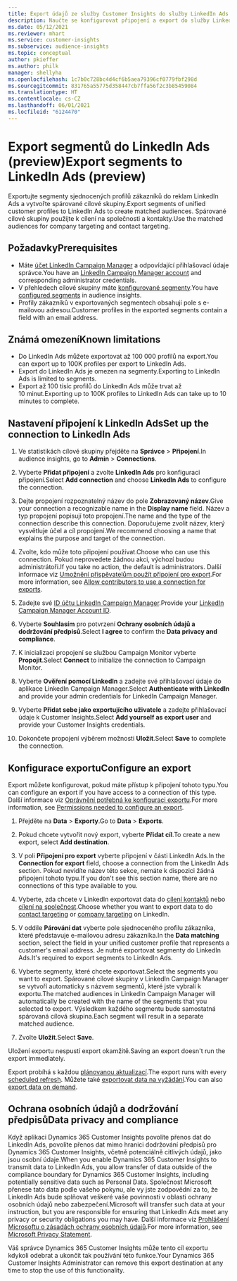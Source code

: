 ```yaml
---
title: Export údajů ze služby Customer Insights do služby LinkedIn Ads
description: Naučte se konfigurovat připojení a export do služby LinkedIn Ads.
ms.date: 05/12/2021
ms.reviewer: mhart
ms.service: customer-insights
ms.subservice: audience-insights
ms.topic: conceptual
author: pkieffer
ms.author: philk
manager: shellyha
ms.openlocfilehash: 1c7b0c728bc4d4cf6b5aea79396cf0779fbf298d
ms.sourcegitcommit: 831765a55775d358447cb7ffa56f2c3b85459084
ms.translationtype: HT
ms.contentlocale: cs-CZ
ms.lasthandoff: 06/01/2021
ms.locfileid: "6124470"
---
```

# <a name="export-segments-to-linkedin-ads-preview"></a><span data-ttu-id="bfdbf-103">Export segmentů do LinkedIn Ads (preview)</span><span class="sxs-lookup"><span data-stu-id="bfdbf-103">Export segments to LinkedIn Ads (preview)</span></span>

<span data-ttu-id="bfdbf-104">Exportujte segmenty sjednocených profilů zákazníků do reklam LinkedIn Ads a vytvořte spárované cílové skupiny.</span><span class="sxs-lookup"><span data-stu-id="bfdbf-104">Export segments of unified customer profiles to LinkedIn Ads to create matched audiences.</span></span> <span data-ttu-id="bfdbf-105">Spárované cílové skupiny použijte k cílení na společnosti a kontakty.</span><span class="sxs-lookup"><span data-stu-id="bfdbf-105">Use the matched audiences for company targeting and contact targeting.</span></span>

## <a name="prerequisites"></a><span data-ttu-id="bfdbf-106">Požadavky</span><span class="sxs-lookup"><span data-stu-id="bfdbf-106">Prerequisites</span></span>

-   <span data-ttu-id="bfdbf-107">Máte [účet LinkedIn Campaign Manager](https://business.linkedin.com/marketing-solutions/ads) a odpovídající přihlašovací údaje správce.</span><span class="sxs-lookup"><span data-stu-id="bfdbf-107">You have an [LinkedIn Campaign Manager account](https://business.linkedin.com/marketing-solutions/ads) and corresponding administrator credentials.</span></span>
-   <span data-ttu-id="bfdbf-108">V přehledech cílové skupiny máte [konfigurované segmenty](segments.md).</span><span class="sxs-lookup"><span data-stu-id="bfdbf-108">You have [configured segments](segments.md) in audience insights.</span></span>
-   <span data-ttu-id="bfdbf-109">Profily zákazníků v exportovaných segmentech obsahují pole s e-mailovou adresou.</span><span class="sxs-lookup"><span data-stu-id="bfdbf-109">Customer profiles in the exported segments contain a field with an email address.</span></span>

## <a name="known-limitations"></a><span data-ttu-id="bfdbf-110">Známá omezení</span><span class="sxs-lookup"><span data-stu-id="bfdbf-110">Known limitations</span></span>

- <span data-ttu-id="bfdbf-111">Do LinkedIn Ads můžete exportovat až 100 000 profilů na export.</span><span class="sxs-lookup"><span data-stu-id="bfdbf-111">You can export up to 100K profiles per export to LinkedIn Ads.</span></span>
- <span data-ttu-id="bfdbf-112">Export do LinkedIn Ads je omezen na segmenty.</span><span class="sxs-lookup"><span data-stu-id="bfdbf-112">Exporting to LinkedIn Ads is limited to segments.</span></span>
- <span data-ttu-id="bfdbf-113">Export až 100 tisíc profilů do LinkedIn Ads může trvat až 10 minut.</span><span class="sxs-lookup"><span data-stu-id="bfdbf-113">Exporting up to 100K profiles to LinkedIn Ads can take up to 10 minutes to complete.</span></span> 

## <a name="set-up-the-connection-to-linkedin-ads"></a><span data-ttu-id="bfdbf-114">Nastavení připojení k LinkedIn Ads</span><span class="sxs-lookup"><span data-stu-id="bfdbf-114">Set up the connection to LinkedIn Ads</span></span>

1. <span data-ttu-id="bfdbf-115">Ve statistikách cílové skupiny přejděte na **Správce** > **Připojení**.</span><span class="sxs-lookup"><span data-stu-id="bfdbf-115">In audience insights, go to **Admin** > **Connections**.</span></span>

1. <span data-ttu-id="bfdbf-116">Vyberte **Přidat připojení** a zvolte **LinkedIn Ads** pro konfiguraci připojení.</span><span class="sxs-lookup"><span data-stu-id="bfdbf-116">Select **Add connection** and choose **LinkedIn Ads** to configure the connection.</span></span>

1. <span data-ttu-id="bfdbf-117">Dejte propojení rozpoznatelný název do pole **Zobrazovaný název**.</span><span class="sxs-lookup"><span data-stu-id="bfdbf-117">Give your connection a recognizable name in the **Display name** field.</span></span> <span data-ttu-id="bfdbf-118">Název a typ propojení popisují toto propojení.</span><span class="sxs-lookup"><span data-stu-id="bfdbf-118">The name and the type of the connection describe this connection.</span></span> <span data-ttu-id="bfdbf-119">Doporučujeme zvolit název, který vysvětluje účel a cíl propojení.</span><span class="sxs-lookup"><span data-stu-id="bfdbf-119">We recommend choosing a name that explains the purpose and target of the connection.</span></span>

1. <span data-ttu-id="bfdbf-120">Zvolte, kdo může toto připojení používat.</span><span class="sxs-lookup"><span data-stu-id="bfdbf-120">Choose who can use this connection.</span></span> <span data-ttu-id="bfdbf-121">Pokud neprovedete žádnou akci, výchozí budou administrátoři.</span><span class="sxs-lookup"><span data-stu-id="bfdbf-121">If you take no action, the default is administrators.</span></span> <span data-ttu-id="bfdbf-122">Další informace viz [Umožnění přispěvatelům použít připojení pro export](connections.md#allow-contributors-to-use-a-connection-for-exports).</span><span class="sxs-lookup"><span data-stu-id="bfdbf-122">For more information, see [Allow contributors to use a connection for exports](connections.md#allow-contributors-to-use-a-connection-for-exports).</span></span>

1. <span data-ttu-id="bfdbf-123">Zadejte své [ID účtu LinkedIn Campaign Manager](https://www.linkedin.com/help/lms/answer/a424270).</span><span class="sxs-lookup"><span data-stu-id="bfdbf-123">Provide your [LinkedIn Campaign Manager Account ID](https://www.linkedin.com/help/lms/answer/a424270).</span></span>

1. <span data-ttu-id="bfdbf-124">Vyberte **Souhlasím** pro potvrzení **Ochrany osobních údajů a dodržování předpisů**.</span><span class="sxs-lookup"><span data-stu-id="bfdbf-124">Select **I agree** to confirm the **Data privacy and compliance**.</span></span>

1. <span data-ttu-id="bfdbf-125">K inicializaci propojení se službou Campaign Monitor vyberte **Propojit**.</span><span class="sxs-lookup"><span data-stu-id="bfdbf-125">Select **Connect** to initialize the connection to Campaign Monitor.</span></span>

1. <span data-ttu-id="bfdbf-126">Vyberte **Ověření pomocí LinkedIn** a zadejte své přihlašovací údaje do aplikace LinkedIn Campaign Manager.</span><span class="sxs-lookup"><span data-stu-id="bfdbf-126">Select **Authenticate with LinkedIn** and provide your admin credentials for LinkedIn Campaign Manager.</span></span>

1. <span data-ttu-id="bfdbf-127">Vyberte **Přidat sebe jako exportujícího uživatele** a zadejte přihlašovací údaje k Customer Insights.</span><span class="sxs-lookup"><span data-stu-id="bfdbf-127">Select **Add yourself as export user** and provide your Customer Insights credentials.</span></span>

1. <span data-ttu-id="bfdbf-128">Dokončete propojení výběrem možnosti **Uložit**.</span><span class="sxs-lookup"><span data-stu-id="bfdbf-128">Select **Save** to complete the connection.</span></span>

## <a name="configure-an-export"></a><span data-ttu-id="bfdbf-129">Konfigurace exportu</span><span class="sxs-lookup"><span data-stu-id="bfdbf-129">Configure an export</span></span>

<span data-ttu-id="bfdbf-130">Export můžete konfigurovat, pokud máte přístup k připojení tohoto typu.</span><span class="sxs-lookup"><span data-stu-id="bfdbf-130">You can configure an export if you have access to a connection of this type.</span></span> <span data-ttu-id="bfdbf-131">Další informace viz [Oprávnění potřebná ke konfiguraci exportu](export-destinations.md#set-up-a-new-export).</span><span class="sxs-lookup"><span data-stu-id="bfdbf-131">For more information, see [Permissions needed to configure an export](export-destinations.md#set-up-a-new-export).</span></span>

1. <span data-ttu-id="bfdbf-132">Přejděte na **Data** > **Exporty**.</span><span class="sxs-lookup"><span data-stu-id="bfdbf-132">Go to **Data** > **Exports**.</span></span>

1. <span data-ttu-id="bfdbf-133">Pokud chcete vytvořit nový export, vyberte **Přidat cíl**.</span><span class="sxs-lookup"><span data-stu-id="bfdbf-133">To create a new export, select **Add destination**.</span></span>

1. <span data-ttu-id="bfdbf-134">V poli **Připojení pro export** vyberte připojení v části LinkedIn Ads.</span><span class="sxs-lookup"><span data-stu-id="bfdbf-134">In the **Connection for export** field, choose a connection from the LinkedIn Ads section.</span></span> <span data-ttu-id="bfdbf-135">Pokud nevidíte název této sekce, nemáte k dispozici žádná připojení tohoto typu.</span><span class="sxs-lookup"><span data-stu-id="bfdbf-135">If you don't see this section name, there are no connections of this type available to you.</span></span>

1. <span data-ttu-id="bfdbf-136">Vyberte, zda chcete v LinkedIn exportovat data do [cílení kontaktů](https://business.linkedin.com/marketing-solutions/ad-targeting/contact-targeting) nebo [cílení na společnost](https://business.linkedin.com/marketing-solutions/ad-targeting/account-targeting).</span><span class="sxs-lookup"><span data-stu-id="bfdbf-136">Choose whether you want to export data to do [contact targeting](https://business.linkedin.com/marketing-solutions/ad-targeting/contact-targeting) or [company targeting](https://business.linkedin.com/marketing-solutions/ad-targeting/account-targeting) on LinkedIn.</span></span> 

1. <span data-ttu-id="bfdbf-137">V oddíle **Párování dat** vyberte pole sjednoceného profilu zákazníka, které představuje e-mailovou adresu zákazníka.</span><span class="sxs-lookup"><span data-stu-id="bfdbf-137">In the **Data matching** section, select the field in your unified customer profile that represents a customer's email address.</span></span> <span data-ttu-id="bfdbf-138">Je nutné exportovat segmenty do LinkedIn Ads.</span><span class="sxs-lookup"><span data-stu-id="bfdbf-138">It's required to export segments to LinkedIn Ads.</span></span>

1. <span data-ttu-id="bfdbf-139">Vyberte segmenty, které chcete exportovat.</span><span class="sxs-lookup"><span data-stu-id="bfdbf-139">Select the segments you want to export.</span></span> <span data-ttu-id="bfdbf-140">Spárované cílové skupiny v LinkedIn Campaign Manager se vytvoří automaticky s názvem segmentů, které jste vybrali k exportu.</span><span class="sxs-lookup"><span data-stu-id="bfdbf-140">The matched audiences in LinkedIn Campaign Manager will automatically be created with the name of the segments that you selected to export.</span></span> <span data-ttu-id="bfdbf-141">Výsledkem každého segmentu bude samostatná spárovaná cílová skupina.</span><span class="sxs-lookup"><span data-stu-id="bfdbf-141">Each segment will result in a separate matched audience.</span></span> 

1. <span data-ttu-id="bfdbf-142">Zvolte **Uložit**.</span><span class="sxs-lookup"><span data-stu-id="bfdbf-142">Select **Save**.</span></span>

<span data-ttu-id="bfdbf-143">Uložení exportu nespustí export okamžitě.</span><span class="sxs-lookup"><span data-stu-id="bfdbf-143">Saving an export doesn't run the export immediately.</span></span>

<span data-ttu-id="bfdbf-144">Export probíhá s každou [plánovanou aktualizací](system.md#schedule-tab).</span><span class="sxs-lookup"><span data-stu-id="bfdbf-144">The export runs with every [scheduled refresh](system.md#schedule-tab).</span></span> <span data-ttu-id="bfdbf-145">Můžete také [exportovat data na vyžádání](export-destinations.md#run-exports-on-demand).</span><span class="sxs-lookup"><span data-stu-id="bfdbf-145">You can also [export data on demand](export-destinations.md#run-exports-on-demand).</span></span> 


## <a name="data-privacy-and-compliance"></a><span data-ttu-id="bfdbf-146">Ochrana osobních údajů a dodržování předpisů</span><span class="sxs-lookup"><span data-stu-id="bfdbf-146">Data privacy and compliance</span></span>

<span data-ttu-id="bfdbf-147">Když aplikaci Dynamics 365 Customer Insights povolíte přenos dat do LinkedIn Ads, povolíte přenos dat mimo hranici dodržování předpisů pro Dynamics 365 Customer Insights, včetně potenciálně citlivých údajů, jako jsou osobní údaje.</span><span class="sxs-lookup"><span data-stu-id="bfdbf-147">When you enable Dynamics 365 Customer Insights to transmit data to LinkedIn Ads, you allow transfer of data outside of the compliance boundary for Dynamics 365 Customer Insights, including potentially sensitive data such as Personal Data.</span></span> <span data-ttu-id="bfdbf-148">Společnost Microsoft přenese tato data podle vašeho pokynu, ale vy jste zodpovědní za to, že LinkedIn Ads bude splňovat veškeré vaše povinnosti v oblasti ochrany osobních údajů nebo zabezpečení.</span><span class="sxs-lookup"><span data-stu-id="bfdbf-148">Microsoft will transfer such data at your instruction, but you are responsible for ensuring that LinkedIn Ads meet any privacy or security obligations you may have.</span></span> <span data-ttu-id="bfdbf-149">Další informace viz [Prohlášení Microsoftu o zásadách ochrany osobních údajů](https://go.microsoft.com/fwlink/?linkid=396732).</span><span class="sxs-lookup"><span data-stu-id="bfdbf-149">For more information, see [Microsoft Privacy Statement](https://go.microsoft.com/fwlink/?linkid=396732).</span></span>

<span data-ttu-id="bfdbf-150">Váš správce Dynamics 365 Customer Insights může tento cíl exportu kdykoli odebrat a ukončit tak používání této funkce.</span><span class="sxs-lookup"><span data-stu-id="bfdbf-150">Your Dynamics 365 Customer Insights Administrator can remove this export destination at any time to stop the use of this functionality.</span></span>
